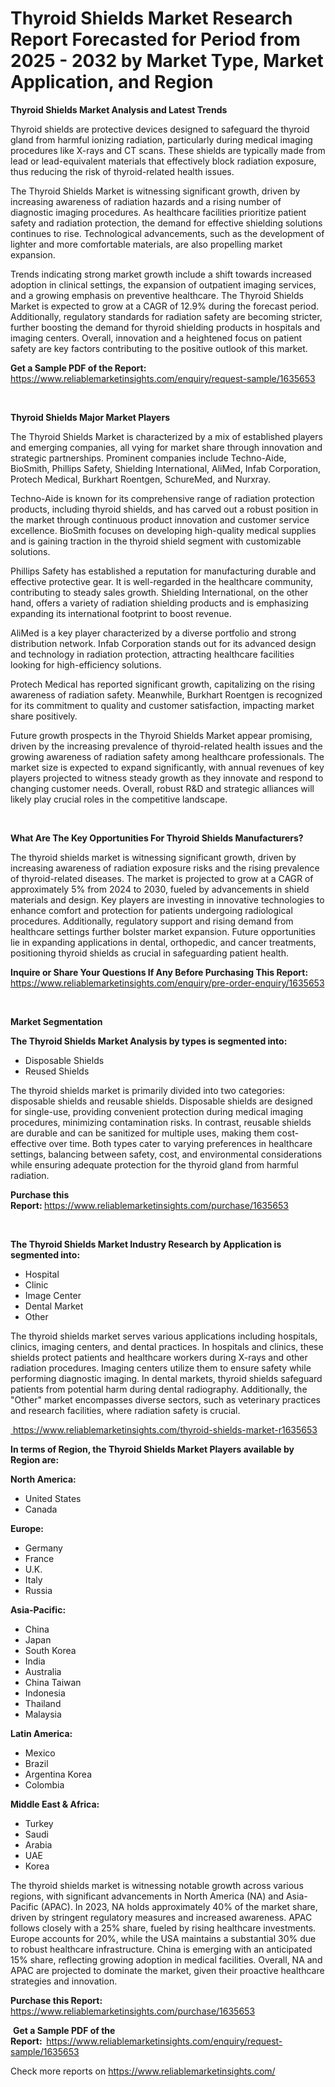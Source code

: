 <p><h1>Thyroid Shields Market Research Report Forecasted for Period from 2025 -  2032 by Market Type, Market Application, and Region</h1></p><p><strong>Thyroid Shields Market Analysis and Latest Trends</strong></p>
<p><p>Thyroid shields are protective devices designed to safeguard the thyroid gland from harmful ionizing radiation, particularly during medical imaging procedures like X-rays and CT scans. These shields are typically made from lead or lead-equivalent materials that effectively block radiation exposure, thus reducing the risk of thyroid-related health issues.</p><p>The Thyroid Shields Market is witnessing significant growth, driven by increasing awareness of radiation hazards and a rising number of diagnostic imaging procedures. As healthcare facilities prioritize patient safety and radiation protection, the demand for effective shielding solutions continues to rise. Technological advancements, such as the development of lighter and more comfortable materials, are also propelling market expansion.</p><p>Trends indicating strong market growth include a shift towards increased adoption in clinical settings, the expansion of outpatient imaging services, and a growing emphasis on preventive healthcare. The Thyroid Shields Market is expected to grow at a CAGR of 12.9% during the forecast period. Additionally, regulatory standards for radiation safety are becoming stricter, further boosting the demand for thyroid shielding products in hospitals and imaging centers. Overall, innovation and a heightened focus on patient safety are key factors contributing to the positive outlook of this market.</p></p>
<p><strong>Get a Sample PDF of the Report:&nbsp;</strong> <a href="https://www.reliablemarketinsights.com/enquiry/request-sample/1635653?utm_campaign=2564&utm_medium=2&utm_source=Github&utm_content=ia&utm_term=03032025&utm_id=thyroid-shields">https://www.reliablemarketinsights.com/enquiry/request-sample/1635653</a></p>
<p>&nbsp;</p>
<p><strong>Thyroid Shields Major Market Players</strong></p>
<p><p>The Thyroid Shields Market is characterized by a mix of established players and emerging companies, all vying for market share through innovation and strategic partnerships. Prominent companies include Techno-Aide, BioSmith, Phillips Safety, Shielding International, AliMed, Infab Corporation, Protech Medical, Burkhart Roentgen, SchureMed, and Nurxray.</p><p>Techno-Aide is known for its comprehensive range of radiation protection products, including thyroid shields, and has carved out a robust position in the market through continuous product innovation and customer service excellence. BioSmith focuses on developing high-quality medical supplies and is gaining traction in the thyroid shield segment with customizable solutions.</p><p>Phillips Safety has established a reputation for manufacturing durable and effective protective gear. It is well-regarded in the healthcare community, contributing to steady sales growth. Shielding International, on the other hand, offers a variety of radiation shielding products and is emphasizing expanding its international footprint to boost revenue.</p><p>AliMed is a key player characterized by a diverse portfolio and strong distribution network. Infab Corporation stands out for its advanced design and technology in radiation protection, attracting healthcare facilities looking for high-efficiency solutions.</p><p>Protech Medical has reported significant growth, capitalizing on the rising awareness of radiation safety. Meanwhile, Burkhart Roentgen is recognized for its commitment to quality and customer satisfaction, impacting market share positively.</p><p>Future growth prospects in the Thyroid Shields Market appear promising, driven by the increasing prevalence of thyroid-related health issues and the growing awareness of radiation safety among healthcare professionals. The market size is expected to expand significantly, with annual revenues of key players projected to witness steady growth as they innovate and respond to changing customer needs. Overall, robust R&D and strategic alliances will likely play crucial roles in the competitive landscape.</p></p>
<p>&nbsp;</p>
<p><strong>What Are The Key Opportunities For Thyroid Shields Manufacturers?</strong></p>
<p><p>The thyroid shields market is witnessing significant growth, driven by increasing awareness of radiation exposure risks and the rising prevalence of thyroid-related diseases. The market is projected to grow at a CAGR of approximately 5% from 2024 to 2030, fueled by advancements in shield materials and design. Key players are investing in innovative technologies to enhance comfort and protection for patients undergoing radiological procedures. Additionally, regulatory support and rising demand from healthcare settings further bolster market expansion. Future opportunities lie in expanding applications in dental, orthopedic, and cancer treatments, positioning thyroid shields as crucial in safeguarding patient health.</p></p>
<p><strong>Inquire or Share Your Questions If Any Before Purchasing This Report:</strong> <a href="https://www.reliablemarketinsights.com/enquiry/pre-order-enquiry/1635653?utm_campaign=2564&utm_medium=2&utm_source=Github&utm_content=ia&utm_term=03032025&utm_id=thyroid-shields">https://www.reliablemarketinsights.com/enquiry/pre-order-enquiry/1635653</a></p>
<p>&nbsp;</p>
<p><strong>Market Segmentation</strong></p>
<p><strong>The Thyroid Shields Market Analysis by types is segmented into:</strong></p>
<p><ul><li>Disposable Shields</li><li>Reused Shields</li></ul></p>
<p><p>The thyroid shields market is primarily divided into two categories: disposable shields and reusable shields. Disposable shields are designed for single-use, providing convenient protection during medical imaging procedures, minimizing contamination risks. In contrast, reusable shields are durable and can be sanitized for multiple uses, making them cost-effective over time. Both types cater to varying preferences in healthcare settings, balancing between safety, cost, and environmental considerations while ensuring adequate protection for the thyroid gland from harmful radiation.</p></p>
<p><strong>Purchase this Report:&nbsp;</strong><a href="https://www.reliablemarketinsights.com/purchase/1635653?utm_campaign=2564&utm_medium=2&utm_source=Github&utm_content=ia&utm_term=03032025&utm_id=thyroid-shields">https://www.reliablemarketinsights.com/purchase/1635653</a></p>
<p>&nbsp;</p>
<p><strong>The Thyroid Shields Market Industry Research by Application is segmented into:</strong></p>
<p><ul><li>Hospital</li><li>Clinic</li><li>Image Center</li><li>Dental Market</li><li>Other</li></ul></p>
<p><p>The thyroid shields market serves various applications including hospitals, clinics, imaging centers, and dental practices. In hospitals and clinics, these shields protect patients and healthcare workers during X-rays and other radiation procedures. Imaging centers utilize them to ensure safety while performing diagnostic imaging. In dental markets, thyroid shields safeguard patients from potential harm during dental radiography. Additionally, the "Other" market encompasses diverse sectors, such as veterinary practices and research facilities, where radiation safety is crucial.</p></p>
<p><a href="https://www.reliablemarketinsights.com/thyroid-shields-market-r1635653?utm_campaign=2564&utm_medium=2&utm_source=Github&utm_content=ia&utm_term=03032025&utm_id=thyroid-shields">&nbsp;https://www.reliablemarketinsights.com/thyroid-shields-market-r1635653</a></p>
<p><strong>In terms of Region, the Thyroid Shields Market Players available by Region are:</strong></p>
<p>
    <p> <strong> North America: </strong>
        <ul>
            <li>United States</li>
            <li>Canada</li>
        </ul>
        </p> 
    <p> <strong> Europe: </strong>
        <ul>
            <li>Germany</li>
            <li>France</li>
            <li>U.K.</li>
            <li>Italy</li>
            <li>Russia</li>
        </ul>
        </p> 
    <p> <strong> Asia-Pacific: </strong>
        <ul>
            <li>China</li>
            <li>Japan</li>
            <li>South Korea</li>
            <li>India</li>
            <li>Australia</li>
            <li>China Taiwan</li>
            <li>Indonesia</li>
            <li>Thailand</li>
            <li>Malaysia</li>
        </ul>
        </p> 
    <p> <strong> Latin America: </strong>
        <ul>
            <li>Mexico</li>
            <li>Brazil</li>
            <li>Argentina Korea</li>
            <li>Colombia</li>
        </ul>
        </p> 
    <p> <strong> Middle East & Africa: </strong>
        <ul>
            <li>Turkey</li>
            <li>Saudi</li>
            <li>Arabia</li>
            <li>UAE</li>
            <li>Korea</li>
        </ul>
    </p>
    </p>
<p><p>The thyroid shields market is witnessing notable growth across various regions, with significant advancements in North America (NA) and Asia-Pacific (APAC). In 2023, NA holds approximately 40% of the market share, driven by stringent regulatory measures and increased awareness. APAC follows closely with a 25% share, fueled by rising healthcare investments. Europe accounts for 20%, while the USA maintains a substantial 30% due to robust healthcare infrastructure. China is emerging with an anticipated 15% share, reflecting growing adoption in medical facilities. Overall, NA and APAC are projected to dominate the market, given their proactive healthcare strategies and innovation.</p></p>
<p><strong>Purchase this Report: </strong><a href="https://www.reliablemarketinsights.com/purchase/1635653?utm_campaign=2564&utm_medium=2&utm_source=Github&utm_content=ia&utm_term=03032025&utm_id=thyroid-shields">https://www.reliablemarketinsights.com/purchase/1635653</a></p>
<p>&nbsp;<strong>Get a Sample PDF of the Report:&nbsp;&nbsp;</strong><a href="https://www.reliablemarketinsights.com/enquiry/request-sample/1635653?utm_campaign=2564&utm_medium=2&utm_source=Github&utm_content=ia&utm_term=03032025&utm_id=thyroid-shields">https://www.reliablemarketinsights.com/enquiry/request-sample/1635653</a></p>
<p><strong></strong></p>
<p>Check more reports on <a href="https://www.reliablemarketinsights.com/?utm_campaign=2564&utm_medium=2&utm_source=Github&utm_content=ia&utm_term=03032025&utm_id=thyroid-shields">https://www.reliablemarketinsights.com/</a></p>